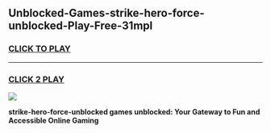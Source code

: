 
## Unblocked-Games-strike-hero-force-unblocked-Play-Free-31mpl
<h3>
<a href="https://premium76.site?title=strike-hero-force-unblocked&ref=18A1">CLICK TO PLAY</a></h3>
<hr>

<h3>
<a href="https://premium76.site?title=strike-hero-force-unblocked&ref=18A1">CLICK 2 PLAY</a>
  
</h3>

<a href="https://premium76.site?title=strike-hero-force-unblocked&ref=18A1"><img src="https://clearcache.store/games.png"></a>


**strike-hero-force-unblocked games unblocked: Your Gateway to Fun and Accessible Online Gaming**

